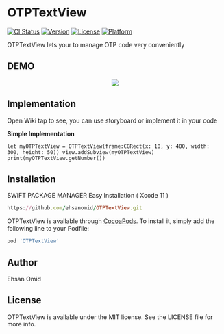 # OTPTextView

[![CI Status](https://img.shields.io/travis/ehsanomid/OTPTextView.svg?style=flat)](https://travis-ci.org/ehsanomid/OTPTextView)
[![Version](https://img.shields.io/cocoapods/v/OTPTextView.svg?style=flat)](https://cocoapods.org/pods/OTPTextView)
[![License](https://img.shields.io/cocoapods/l/OTPTextView.svg?style=flat)](https://cocoapods.org/pods/OTPTextView)
[![Platform](https://img.shields.io/cocoapods/p/OTPTextView.svg?style=flat)](https://cocoapods.org/pods/OTPTextView)

OTPTextView lets your to manage OTP code very conveniently

## DEMO
<p align="center">
    <img src ="https://user-images.githubusercontent.com/35446003/70846345-acf18780-1e6d-11ea-928d-13992a59d968.gif" />
</p>



## Implementation
Open Wiki tap to see, you can use storyboard or implement it in your code

**Simple Implementation**

`let myOTPTextView = OTPTextView(frame:CGRect(x: 10, y: 400, width: 300, height: 50)) view.addSubview(myOTPTextView) print(myOTPTextView.getNumber())`


## Installation

SWIFT PACKAGE MANAGER
Easy Installation ( Xcode 11 )

```ruby
https://github.com/ehsanomid/OTPTextView.git
```

OTPTextView is available through [CocoaPods](https://cocoapods.org). To install
it, simply add the following line to your Podfile:

```ruby
pod 'OTPTextView'
```

## Author

Ehsan Omid

## License

OTPTextView is available under the MIT license. See the LICENSE file for more info.
